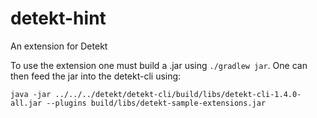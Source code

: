 # detekt-hint
An extension for Detekt

To use the extension one must build a .jar using `./gradlew jar`. One can then feed the jar into the detekt-cli using: 
```
java -jar ../../../detekt/detekt-cli/build/libs/detekt-cli-1.4.0-all.jar --plugins build/libs/detekt-sample-extensions.jar
```

